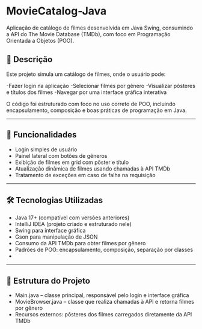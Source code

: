 # MovieCatalog-Java

Aplicação de catálogo de filmes desenvolvida em Java Swing, consumindo a API do The Movie Database (TMDb), com foco em Programação Orientada a Objetos (POO).

## 📌 Descrição

Este projeto simula um catálogo de filmes, onde o usuário pode:

-Fazer login na aplicação
-Selecionar filmes por gênero
-Visualizar pôsteres e títulos dos filmes
-Navegar por uma interface gráfica interativa

O código foi estruturado com foco no uso correto de POO, incluindo encapsulamento, composição e boas práticas de programação em Java.

---

## 🧩 Funcionalidades

- Login simples de usuário
- Painel lateral com botões de gêneros
- Exibição de filmes em grid com pôster e título
- Atualização dinâmica de filmes usando chamadas à API TMDb
- Tratamento de exceções em caso de falha na requisição

---
## 🛠️ Tecnologias Utilizadas

- Java 17+ (compatível com versões anteriores)
- IntelliJ IDEA (projeto criado e estruturado nele)
- Swing para interface gráfica
- Gson para manipulação de JSON
- Consumo da API TMDb para obter filmes por gênero
- Padrões de POO: encapsulamento, composição, separação por classes
- 
---
## 📂 Estrutura do Projeto

- Main.java – classe principal, responsável pelo login e interface gráfica
- MovieBrowser.java – classe que realiza chamadas à API e retorna filmes por gênero
- Recursos externos: pôsteres dos filmes carregados diretamente da API TMDb
